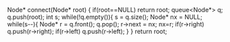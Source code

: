 Node* connect(Node* root) {
if(root==NULL) return root;
queue<Node*> q;
q.push(root);
int s;
while(!q.empty()){
s = q.size();
Node* nx = NULL;
while(s--){
Node* r = q.front();
q.pop();
r->next = nx;
nx=r;
if(r->right) q.push(r->right);
if(r->left) q.push(r->left);
}
}
return root;
